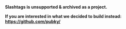 **Slashtags is unsupported & archived as a project.**

**If you are interested in what we decided to build instead: https://github.com/pubky/**
